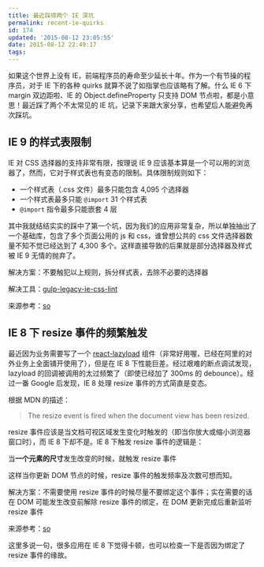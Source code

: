 ```yaml
---
title: 最近踩得两个 IE 深坑
permalink: recent-ie-quirks
id: 174
updated: '2015-08-12 23:05:55'
date: 2015-08-12 22:49:17
tags:
---
```


如果这个世界上没有 IE，前端程序员的寿命至少延长十年。作为一个有节操的程序员，对于 IE 下的各种 quirks 就算不说了如指掌也应该略有了解。什么 IE 6 下 margin 双边距啦、IE 的 Object.defineProperty 只支持 DOM 节点啦，都是小意思！最近踩了两个不太常见的 IE 坑，记录下来跟大家分享，也希望后人能避免再次踩坑。

## IE 9 的样式表限制

IE 对 CSS 选择器的支持非常有限，按理说 IE 9 应该基本算是一个可以用的浏览器了，然而，它对于样式表也有变态的限制。具体限制规则如下：

 - 一个样式表（.css 文件）最多只能包含 4,095 个选择器
 - 一个样式表最多只能 `@import` 31 个样式表
 - `@import` 指令最多只能嵌套 4 层

其中我就结结实实的踩中了第一个坑，因为我们的应用非常复杂，所以单独抽出了一个基础库，包含了多个页面公用的 js 和 css，谁曾想公共的 css 文件选择器数量不知不觉已经达到了 4,300 多个。这样直接导致的后果就是部分选择器及样式被 IE 9 无情的抛弃了。

解决方案：不要触犯以上规则，拆分样式表，去除不必要的选择器

解决工具：[gulp-legacy-ie-css-lint](https://github.com/jasonslyvia/gulp-legacy-ie-css-lint)

来源参考：[so](http://stackoverflow.com/questions/9906794/internet-explorers-css-rules-limits)

## IE 8 下 resize 事件的频繁触发

最近因为业务需要写了一个 [react-lazyload]() 组件（非常好用喔，已经在阿里的对外业务上全面铺开使用了），但是在 IE 8 下性能巨差。经过艰难的断点调试发现，lazyload 的回调被调用的太过频繁了（即使已经加了 300ms 的 debounce）。经过一番 Google 后发现，IE 8 处理 resize 事件的方式简直是变态。

根据 MDN 的描述：

>The resize event is fired when the document view has been resized.

resize 事件应该是当文档可视区域发生变化时触发的（即当你放大或缩小浏览器窗口时），而 IE 8 下却不是。IE 8 下触发 resize 事件的逻辑是：

当**一个元素的尺寸**发生改变的时候，就触发 resize 事件

这样当你更新 DOM 节点的时候，resize 事件的触发频率及次数可想而知。

解决方案：不需要使用 resize 事件的时候尽量不要绑定这个事件；实在需要的话在 DOM 可能发生改变前解除 resize 事件的绑定，在 DOM 更新完成后重新监听 resize 事件

来源参考：[so](http://stackoverflow.com/questions/1852751/window-resize-event-firing-in-internet-explorer)

这里多说一句，很多应用在 IE 8 下觉得卡顿，也可以检查一下是否因为绑定了 resize 事件的缘故。

